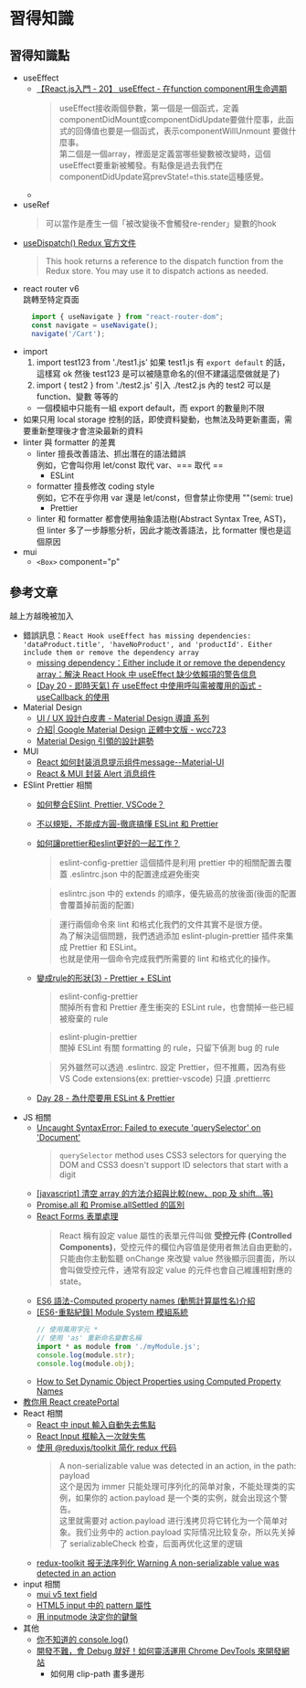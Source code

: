 # 習得知識


## 習得知識點
- useEffect
    - [【React.js入門 - 20】 useEffect - 在function component用生命週期](https://ithelp.ithome.com.tw/articles/10223344)
        > useEffect接收兩個參數，第一個是一個函式，定義componentDidMount或componentDidUpdate要做什麼事，此函式的回傳值也要是一個函式，表示componentWillUnmount 要做什麼事。  
        第二個是一個array，裡面是定義當哪些變數被改變時，這個useEffect要重新被觸發。有點像是過去我們在componentDidUpdate寫prevState!=this.state這種感覺。
    - 
- useRef
    > 可以當作是產生一個「被改變後不會觸發re-render」變數的hook
- [useDispatch() Redux 官方文件](https://react-redux.js.org/api/hooks#usedispatch)
    > This hook returns a reference to the dispatch function from the Redux store. You may use it to dispatch actions as needed.
- react router v6  
  跳轉至特定頁面
  ```javascript
    import { useNavigate } from "react-router-dom";
    const navigate = useNavigate();
    navigate('/Cart');
  ```
- import
    1. import test123 from './test1.js'
       如果 test1.js 有 `export default` 的話，這樣寫 ok
       然後 test123 是可以被隨意命名的(但不建議這麼做就是了)
    2. import { test2 } from './test2.js'
       引入 ./test2.js 內的 test2
       可以是 function、變數 等等的
    - 一個模組中只能有一組 export default，而 export 的數量則不限
- 如果只用 local storage 控制的話，即使資料變動，也無法及時更新畫面，需要重新整理後才會渲染最新的資料
- linter 與 formatter 的差異
    - linter 擅長改善語法、抓出潛在的語法錯誤  
      例如，它會叫你用 let/const 取代 var、=== 取代 ==
        - ESLint
    - formatter 擅長修改 coding style  
      例如，它不在乎你用 var 還是 let/const，但會禁止你使用 ""(semi: true)
        - Prettier
    - linter 和 formatter 都會使用抽象語法樹(Abstract Syntax Tree, AST)，但 linter 多了一步靜態分析，因此才能改善語法，比 formatter 慢也是這個原因
- mui
    - `<Box>` component="p"


## 參考文章
越上方越晚被加入

- 錯誤訊息：`React Hook useEffect has missing dependencies: 'dataProduct.title', 'haveNoProduct', and 'productId'. Either include them or remove the dependency array`
  - [missing dependency：Either include it or remove the dependency array：解決 React Hook 中 useEffect 缺少依賴項的警告信息](https://blog.csdn.net/weixin_58576761/article/details/125693780)
  - [[Day 20 - 即時天氣] 在 useEffect 中使用呼叫需被覆用的函式 - useCallback 的使用](https://ithelp.ithome.com.tw/articles/10225504)
- Material Design
    - [UI / UX 設計白皮書 - Material Design 導讀 系列](https://ithelp.ithome.com.tw/users/20124956/ironman/2945)
    - [介紹| Google Material Design 正體中文版 - wcc723](https://wcc723.gitbooks.io/google_design_translate/content/material-design-introduction.html)
    - [Material Design 引領的設計趨勢](https://www.inside.com.tw/article/3914-material-design-trend)
- MUI
    - [React 如何封装消息提示组件message--Material-UI](https://blog.csdn.net/u012885136/article/details/122490041)
    - [React & MUI 封装 Alert 消息组件](https://juejin.cn/post/7144547629672693767)
- ESlint Prettier 相關
    - [如何整合ESlint, Prettier, VSCode？](https://hackmd.io/@Vin27/Skg8ytPGP)
    - [不以規矩，不能成方圓-徹底搞懂 ESLint 和 Prettier](https://rileycai.com/%E4%B8%8D%E4%BB%A5%E8%A7%84%E7%9F%A9%EF%BC%8C%E4%B8%8D%E8%83%BD%E6%88%90%E6%96%B9%E5%9C%86-%E5%BD%BB%E5%BA%95%E6%90%9E%E6%87%82-eslint-%E5%92%8C-prettier/)
    - [如何讓prettier和eslint更好的一起工作？](https://juejin.cn/post/7003888857372426248)
        > eslint-config-prettier 這個插件是利用 prettier 中的相關配置去覆蓋 .eslintrc.json 中的配置達成避免衝突

        > eslintrc.json 中的 extends 的順序，優先級高的放後面(後面的配置會覆蓋掉前面的配置)

        > 運行兩個命令來 lint 和格式化我們的文件其實不是很方便。  
          為了解決這個問題，我們透過添加 eslint-plugin-prettier 插件來集成 Prettier 和 ESLint。  
          也就是使用一個命令完成我們所需要的 lint 和格式化的操作。
    - [變成rule的形狀(3) - Prettier + ESLint](https://tempura-good-good.coderbridge.io/2022/06/11/prettier-+-eslint/)
        > eslint-config-prettier  
          關掉所有會和 Prettier 產生衝突的 ESLint rule，也會關掉一些已經被廢棄的 rule  

        > eslint-plugin-prettier  
          關掉 ESLint 有關 formatting 的 rule，只留下偵測 bug 的 rule

        > 另外雖然可以透過 .eslintrc. 設定 Prettier，但不推薦，因為有些 VS Code extensions(ex: prettier-vscode) 只讀 .prettierrc
    - [Day 28 - 為什麼要用 ESLint & Prettier](https://ithelp.ithome.com.tw/articles/10307991)
- JS 相關
    - [Uncaught SyntaxError: Failed to execute 'querySelector' on 'Document'](https://stackoverflow.com/questions/37270787/uncaught-syntaxerror-failed-to-execute-queryselector-on-document)
        > `querySelector` method uses CSS3 selectors for querying the DOM and CSS3 doesn't support ID selectors that start with a digit
    - [[javascript] 清空 array 的方法介紹與比較(new、pop 及 shift…等)](https://blog.camel2243.com/2017/06/12/javascript-%E6%B8%85%E7%A9%BA-array-%E7%9A%84%E6%96%B9%E6%B3%95%E4%BB%8B%E7%B4%B9%E8%88%87%E6%AF%94%E8%BC%83new%E3%80%81pop-%E5%8F%8A-shift-%E7%AD%89/)
    - [Promise.all 和 Promise.allSettled 的區別](https://segmentfault.com/a/1190000023413699)
    - [React Forms 表單處理](https://www.fooish.com/reactjs/forms.html)
        > React 稱有設定 value 屬性的表單元件叫做 **受控元件 (Controlled Components)**，受控元件的欄位內容值是使用者無法自由更動的，只能由你主動監聽 onChange 來改變 value 然後顯示回畫面，所以會叫做受控元件，通常有設定 value 的元件也會自己維護相對應的 state。
    - [ES6 語法-Computed property names (動態計算屬性名)介紹](https://snh90100.medium.com/es6-%E8%AA%9E%E6%B3%95-computed-property-names-%E5%8B%95%E6%85%8B%E8%A8%88%E7%AE%97%E5%B1%AC%E6%80%A7%E5%90%8D-%E4%BB%8B%E7%B4%B9-883ca789cda6)
    - [[ES6-重點紀錄] Module System 模組系統](https://ithelp.ithome.com.tw/articles/10196230)
        ```javascript
        // 使用萬用字元 *
        // 使用 'as' 重新命名變數名稱
        import * as module from './myModule.js';
        console.log(module.str); 
        console.log(module.obj);
        ```
    - [How to Set Dynamic Object Properties using Computed Property Names](https://www.freecodecamp.org/news/how-to-set-dynamic-object-properties-using-computed-property-names/)
- [教你用 React createPortal](https://juejin.cn/post/7036380015365193735)
- React 相關
    - [React 中 input 輸入自動失去焦點](https://juejin.cn/post/7081924043611308069)
    - [React Input 框輸入一次就失焦](https://blog.csdn.net/qq_50825973/article/details/117435633)
    - [使用 @reduxjs/toolkit 简化 redux 代码](https://www.jianshu.com/p/77fa764dec69)
        > A non-serializable value was detected in an action, in the path: payload  
        这个是因为 immer 只能处理可序列化的简单对象，不能处理类的实例，如果你的 action.payload 是一个类的实例，就会出现这个警告。  
        这里就需要对 action.payload 进行浅拷贝将它转化为一个简单对象。我们业务中的 action.payload 实际情况比较复杂，所以先关掉了 serializableCheck 检查，后面再优化这里的逻辑
    - [redux-toolkit 报无法序列化 Warning A non-serializable value was detected in an action](https://blog.csdn.net/m0_48474585/article/details/121462589)
- input 相關
    - [mui v5 text field](https://mui.com/material-ui/react-text-field/#type-quot-number-quot)
    - [HTML5 input 中的 pattern 屬性](https://yuugou727.github.io/blog/2018/02/20/html5-pattern/)
    - [用 inputmode 決定你的鍵盤](https://medium.com/@debbyji/%E7%94%A8-inputmode-%E6%B1%BA%E5%AE%9A%E4%BD%A0%E7%9A%84%E9%8D%B5%E7%9B%A4-f9452e72abdd)
- 其他
    - [你不知道的 console.log()](https://juejin.cn/post/7082018229559754789)
    - [開發不難，會 Debug 就好！如何靈活運用 Chrome DevTools 來開發網站](https://5xruby.tw/posts/how-to-use-chrome-devtools)
        - 如何用 clip-path 畫多邊形
